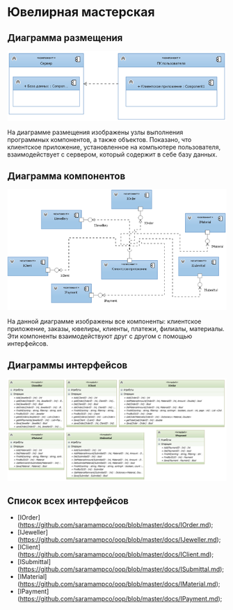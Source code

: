 # Ювелирная мастерская
## Диаграмма размещения
![](./img/1.png "img1")

На диаграмме размещения изображены узлы выполнения программных компонентов, а также объектов. Показано, что клиентское приложение, 
установленное на компьютере пользователя, взаимодействует с сервером, который содержит в себе базу данных.
## Диаграмма компонентов
![](./img/2.png "img2")

На данной диаграмме изображены все компоненты: клиентское приложение, заказы, ювелиры, клиенты, платежи, филиалы, материалы. 
Эти компоненты взаимодействуют друг с другом с помощью интерфейсов. 
## Диаграммы интерфейсов
![](./img/3.png "img3")
## Список всех интерфейсов

* [IOrder] (https://github.com/saramampco/oop/blob/master/docs/IOrder.md);
* [IJeweller] (https://github.com/saramampco/oop/blob/master/docs/IJeweller.md);
* [IClient] (https://github.com/saramampco/oop/blob/master/docs/IClient.md);
* [ISubmittal] (https://github.com/saramampco/oop/blob/master/docs/ISubmittal.md);
* [IMaterial] (https://github.com/saramampco/oop/blob/master/docs/IMaterial.md);
* [IPayment] (https://github.com/saramampco/oop/blob/master/docs/IPayment.md);
